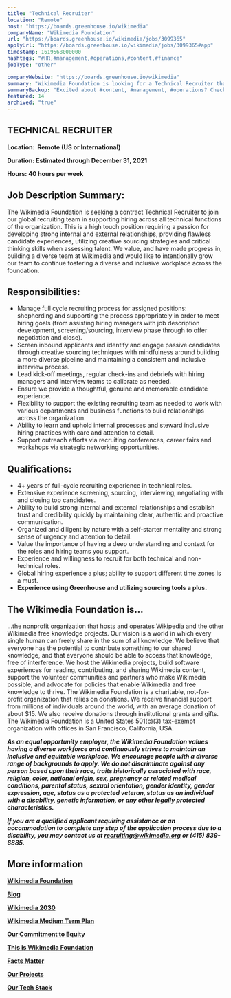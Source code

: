 ```yaml
---
title: "Technical Recruiter"
location: "Remote"
host: "https://boards.greenhouse.io/wikimedia"
companyName: "Wikimedia Foundation"
url: "https://boards.greenhouse.io/wikimedia/jobs/3099365"
applyUrl: "https://boards.greenhouse.io/wikimedia/jobs/3099365#app"
timestamp: 1619568000000
hashtags: "#HR,#management,#operations,#content,#finance"
jobType: "other"

companyWebsite: "https://boards.greenhouse.io/wikimedia"
summary: "Wikimedia Foundation is looking for a Technical Recruiter that has 4+ years of full-cycle recruiting experience in technical roles."
summaryBackup: "Excited about #content, #management, #operations? Check out this job post!"
featured: 14
archived: "true"
---
```


## TECHNICAL RECRUITER

**Location:  Remote (US or International)**

**Duration: Estimated through December 31, 2021**

**Hours: 40 hours per week**

## Job Description Summary:

The Wikimedia Foundation is seeking a contract Technical Recruiter to join our global recruiting team in supporting hiring across all technical functions of the organization. This is a high touch position requiring a passion for developing strong internal and external relationships, providing flawless candidate experiences, utilizing creative sourcing strategies and critical thinking skills when assessing talent. We value, and have made progress in, building a diverse team at Wikimedia and would like to intentionally grow our team to continue fostering a diverse and inclusive workplace across the foundation.

## Responsibilities:

*   Manage full cycle recruiting process for assigned positions: shepherding and supporting the process appropriately in order to meet hiring goals (from assisting hiring managers with job description development, screening/sourcing, interview phase through to offer negotiation and close).
*   Screen inbound applicants and identify and engage passive candidates through creative sourcing techniques with mindfulness around building a more diverse pipeline and maintaining a consistent and inclusive interview process.
*   Lead kick-off meetings, regular check-ins and debriefs with hiring managers and interview teams to calibrate as needed.
*   Ensure we provide a thoughtful, genuine and memorable candidate experience.
*   Flexibility to support the existing recruiting team as needed to work with various departments and business functions to build relationships across the organization.
*   Ability to learn and uphold internal processes and steward inclusive hiring practices with care and attention to detail.
*   Support outreach efforts via recruiting conferences, career fairs and workshops via strategic networking opportunities.

## Qualifications:

*   4+ years of full-cycle recruiting experience in technical roles.
*   Extensive experience screening, sourcing, interviewing, negotiating with and closing top candidates.
*   Ability to build strong internal and external relationships and establish trust and credibility quickly by maintaining clear, authentic and proactive communication.
*   Organized and diligent by nature with a self-starter mentality and strong sense of urgency and attention to detail.
*   Value the importance of having a deep understanding and context for the roles and hiring teams you support.
*   Experience and willingness to recruit for both technical and non-technical roles.
*   Global hiring experience a plus; ability to support different time zones is a must.
*   **Experience using Greenhouse and utilizing sourcing tools a plus.**

## The Wikimedia Foundation is... 

...the nonprofit organization that hosts and operates Wikipedia and the other Wikimedia free knowledge projects. Our vision is a world in which every single human can freely share in the sum of all knowledge. We believe that everyone has the potential to contribute something to our shared knowledge, and that everyone should be able to access that knowledge, free of interference. We host the Wikimedia projects, build software experiences for reading, contributing, and sharing Wikimedia content, support the volunteer communities and partners who make Wikimedia possible, and advocate for policies that enable Wikimedia and free knowledge to thrive. The Wikimedia Foundation is a charitable, not-for-profit organization that relies on donations. We receive financial support from millions of individuals around the world, with an average donation of about $15. We also receive donations through institutional grants and gifts. The Wikimedia Foundation is a United States 501(c)(3) tax-exempt organization with offices in San Francisco, California, USA.

 **_As an equal opportunity employer, the Wikimedia Foundation values having a diverse workforce and continuously strives to maintain an inclusive and equitable workplace. We encourage people with a diverse range of backgrounds to apply. We do not discriminate against any person based upon their race, traits historically associated with race, religion, color, national origin, sex, pregnancy or related medical conditions, parental status, sexual orientation, gender identity, gender expression, age, status as a protected veteran, status as an individual with a disability, genetic information, or any other legally protected characteristics._**

**_If you are a qualified applicant requiring assistance or an accommodation to complete any step of the application process due to a disability, you may contact us at recruiting@wikimedia.org or (415) 839-6885._**

## More information

[**Wikimedia Foundation**](https://wikimediafoundation.org/)

[**Blog**](https://wikimediafoundation.org/news/)

[**Wikimedia 2030**](https://meta.wikimedia.org/wiki/Strategy/Wikimedia_movement/2017)

[**Wikimedia Medium Term Plan**](https://meta.wikimedia.org/wiki/Wikimedia_Foundation_Medium-term_plan_2019)

[**Our Commitment to Equity**](https://medium.com/freely-sharing-the-sum-of-all-knowledge/we-stand-for-racial-justice-49c31afbabca)

[**This is Wikimedia Foundation**](https://www.youtube.com/watch?v=OQzZI0l3IOw) 

[**Facts Matter**](https://www.youtube.com/watch?v=xQ4ba28-oGs)

[**Our Projects**](https://wikimediafoundation.org/wiki/Our_projects)

[**Our Tech Stack**](https://meta.wikimedia.org/wiki/Wikimedia_servers#System_architecture)
